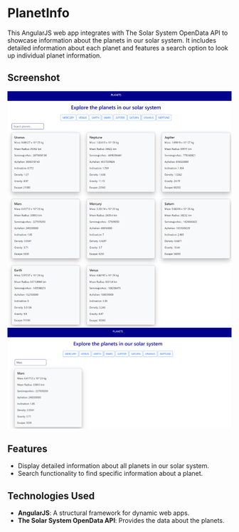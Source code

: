 # PlanetInfo

This AngularJS web app integrates with The Solar System OpenData API to showcase information about the planets in our solar system. It includes detailed information about each planet and features a search option to look up individual planet information.

## Screenshot

![PlanetInfo](PlanetInfo/assets/Picture1.png)
![PlanetInfo](PlanetInfo/assets/Picture2.png)

## Features

- Display detailed information about all planets in our solar system.
- Search functionality to find specific information about a planet.

## Technologies Used

- **AngularJS**: A structural framework for dynamic web apps.
- **The Solar System OpenData API**: Provides the data about the planets.
